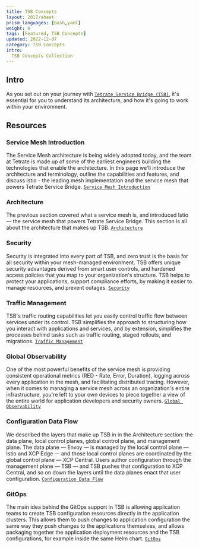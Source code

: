 ```yaml
---
title: TSB Concepts
layout: 2017/sheet
prism_languages: [bash,yaml]
weight: 0
tags: [Featured, TSB Concepts]
updated: 2022-12-07
category: TSB Concepts
intro:
  TSB Concepts Collection
---
```


## Intro

As you set out on your journey with [`Tetrate Service Bridge (TSB)`](https://docs.tetrate.io/service-bridge/latest/en-us/concepts/terminology#how-does-tsb-work), it's essential for you to understand its architecture, and how it's going to work within your environment.

## Resources

### Service Mesh Introduction

The Service Mesh architecture is being widely adopted today, and the team at Tetrate is made up of some of the earliest engineers building the technologies that enable the architecture. In this page we'll introduce the architecture and terminology, outline the capabilities and features, and discuss Istio - the leading mesh implementation and the service mesh that powers Tetrate Service Bridge. [`Service Mesh Introduction`](https://docs.tetrate.io/service-bridge/latest/en-us/concepts/service_mesh)

### Architecture

The previous section covered what a service mesh is, and introduced Istio — the service mesh that powers Tetrate Service Bridge. This section is all about the architecture that makes up TSB. [`Architecture`](https://docs.tetrate.io/service-bridge/latest/en-us/concepts/architecture)

### Security

Security is integrated into every part of TSB, and zero trust is the basis for all security within your mesh-managed environment. TSB offers unique security advantages derived from smart user controls, and hardened access policies that you map to your organization's structure. TSB helps to protect your applications, support compliance efforts, by making it easier to manage resources, and prevent outages. [`Security`](https://docs.tetrate.io/service-bridge/latest/en-us/concepts/security) 

### Traffic Management

TSB's traffic routing capabilities let you easily control traffic flow between services under its control. TSB simplifies the approach to structuring how you interact with applications and services, and by extension, simplifies the processes behind tasks such as traffic routing, staged rollouts, and migrations. [`Traffic Management`](https://docs.tetrate.io/service-bridge/latest/en-us/concepts/traffic_management) 

### Global Observability

One of the most powerful benefits of the service mesh is providing consistent operational metrics (RED - Rate, Error, Duration), logging across every application in the mesh, and facilitating distributed tracing. However, when it comes to managing a service mesh across an organization's entire infrastructure, you're left to your own devices to piece together a view of the entire world for application developers and security owners. [`Global Observability`](https://docs.tetrate.io/service-bridge/latest/en-us/concepts/observability) 

### Configuration Data Flow

We described the layers that make up TSB in in the Architecture section: the data plane, local control planes, global control plane, and management plane. The data plane — Envoy — is managed by the local control plane — Istio and XCP Edge — and those local control planes are coordinated by the global control plane — XCP Central. Users author configuration through the management plane — TSB — and TSB pushes that configuration to XCP Central, and so on down the layers until the data planes enact that user configuration. [`Configuration Data Flow`](https://docs.tetrate.io/service-bridge/latest/en-us/concepts/configuration-dataflow) 

### GitOps

The main idea behind the GitOps support in TSB is allowing application teams to create TSB configuration resources directly in the application clusters. This allows them to push changes to application configuration the same way they push changes to the applications themselves, and allows packaging together the application deployment resources and the TSB configurations, for example inside the same Helm chart. [`GitOps`](https://docs.tetrate.io/service-bridge/1.5.x/en-us/howto/gitops) 